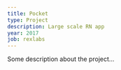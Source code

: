 ```yaml
---
title: Pocket
type: Project
description: Large scale RN app
year: 2017
job: rexlabs
---
```


Some description about the project...
